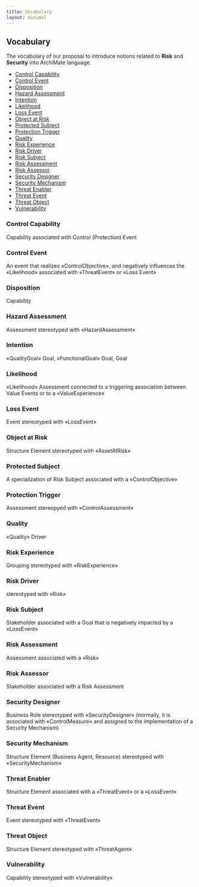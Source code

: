 ```yaml
---
title: Vocabulary
layout: minimal
---
```


## Vocabulary

The vocabulary of our proposal to introduce notions related to **Risk** and **Security** into ArchiMate language.

<!-- TOC start (generated with https://github.com/derlin/bitdowntoc) -->

- [Control Capability](#control-capability)
- [Control Event](#control-event)
- [Disposition](#disposition)
- [Hazard Assessment](#hazard-assessment)
- [Intention](#intention)
- [Likelihood](#likelihood)
- [Loss Event](#loss-event)
- [Object at Risk](#object-at-risk)
- [Protected Subject](#protected-subject)
- [Protection Trigger](#protection-trigger)
- [Quality](#quality)
- [Risk Experience](#risk-experience)
- [Risk Driver](#risk-driver)
- [Risk Subject](#risk-subject)
- [Risk Assessment](#risk-assessment)
- [Risk Assessor](#risk-assessor)
- [Security Designer](#security-designer)
- [Security Mechanism](#security-mechanism)
- [Threat Enabler](#threat-enabler)
- [Threat Event](#threat-event)
- [Threat Object](#threat-object)
- [Vulnerability](#vulnerability)

<!-- TOC end -->

<!-- TOC --><a name="control-capability"></a>
### Control Capability

Capability associated with Control (Protection) Event


<!-- TOC --><a name="control-event"></a>
### Control Event

An event that realizes «ControlObjective», and negatively influences the «Likelihood» associated with «ThreatEvent» or «Loss Event»


<!-- TOC --><a name="disposition"></a>
### Disposition

Capability

<!-- TOC --><a name="hazard-assessment"></a>
### Hazard Assessment

Assessment stereotyped with «HazardAssessment»


<!-- TOC --><a name="intention"></a>
### Intention

«QualityGoal» Goal, «FunctionalGoal» Goal, Goal

<!-- TOC --><a name="likelihood"></a>
### Likelihood

«Likelihood» Assessment connected to a triggering association between Value Events or to a «ValueExperience»


<!-- TOC --><a name="loss-event"></a>
### Loss Event

Event stereotyped with «LossEvent»



<!-- TOC --><a name="object-at-risk"></a>
### Object at Risk

Structure Element stereotyped with «AssetAtRisk»

<!-- TOC --><a name="protected-subject"></a>
### Protected Subject

A specialization of Risk Subject associated with a «ControlObjective»


<!-- TOC --><a name="protection-trigger"></a>
### Protection Trigger

Assessment stereopyed with «ControlAssessment»


<!-- TOC --><a name="quality"></a>
### Quality

«Quality» Driver

<!-- TOC --><a name="risk-experience"></a>
### Risk Experience

Grouping stereotyped with «RiskExperience»

<!-- TOC --><a name="risk-driver"></a>
### Risk Driver

stereotyped with «Risk»


<!-- TOC --><a name="risk-subject"></a>
### Risk Subject

Stakeholder associated with a Goal that is negatively impacted by a «LossEvent»


<!-- TOC --><a name="risk-assessment"></a>
### Risk Assessment

Assessment associated with a «Risk»


<!-- TOC --><a name="risk-assessor"></a>
### Risk Assessor

Stakeholder associated with a Risk Assessment


<!-- TOC --><a name="security-designer"></a>
### Security Designer

Business Role stereotyped with «SecurityDesigner» (normally, it is associated with «ControlMeasure» and assigned to the implementation of a Security Mechanism)


<!-- TOC --><a name="security-mechanism"></a>
### Security Mechanism

Structure Element (Business Agent, Resource) stereotyped with «SecurityMechanism»


<!-- TOC --><a name="threat-enabler"></a>
### Threat Enabler

Structure Element associated with a «ThreatEvent» or a «LossEvent»



<!-- TOC --><a name="threat-event"></a>
### Threat Event

Event stereotyped with «ThreatEvent»


<!-- TOC --><a name="threat-object"></a>
### Threat Object

 Structure Element stereotyped with «ThreatAgent»

<!-- TOC --><a name="vulnerability"></a>
### Vulnerability

Capability stereotyped with «Vulnerability»

        
